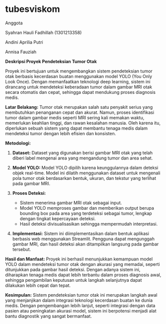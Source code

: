 # tubesviskom
Anggota

Syahran Hauli Fadhillah (1301213358)

Andini Aprilia Putri

Annisa Fauziah


**Deskripsi Proyek Pendeteksian Tumor Otak**

Proyek ini bertujuan untuk mengembangkan sistem pendeteksian tumor otak berbasis kecerdasan buatan menggunakan model YOLO (You Only Look Once). Dengan memanfaatkan teknologi deep learning, sistem ini dirancang untuk mendeteksi keberadaan tumor dalam gambar MRI otak secara otomatis dan cepat, sehingga dapat mendukung proses diagnosis medis.

**Latar Belakang:**
Tumor otak merupakan salah satu penyakit serius yang membutuhkan penanganan cepat dan akurat. Namun, proses identifikasi tumor dalam gambar medis seperti MRI sering kali memakan waktu, memerlukan keahlian tinggi, dan rawan kesalahan manusia. Oleh karena itu, diperlukan sebuah sistem yang dapat membantu tenaga medis dalam mendeteksi tumor dengan lebih efisien dan konsisten.

**Metodologi:**
1. **Dataset:**
   Dataset yang digunakan berisi gambar MRI otak yang telah diberi label mengenai area yang mengandung tumor dan area sehat.
   
2. **Model YOLO:**
   Model YOLO dipilih karena keunggulannya dalam deteksi objek real-time. Model ini dilatih menggunakan dataset untuk mengenali pola tumor otak berdasarkan bentuk, ukuran, dan tekstur yang terlihat pada gambar MRI.
   
3. **Proses Deteksi:**
   - Sistem menerima gambar MRI otak sebagai input.
   - Model YOLO memproses gambar dan memberikan output berupa bounding box pada area yang terdeteksi sebagai tumor, lengkap dengan tingkat kepercayaan deteksi.
   - Hasil deteksi divisualisasikan sehingga mempermudah interpretasi.

4. **Implementasi:**
   Sistem ini diimplementasikan dalam bentuk aplikasi berbasis web menggunakan Streamlit. Pengguna dapat mengunggah gambar MRI, dan hasil deteksi akan ditampilkan langsung pada gambar tersebut.

**Hasil dan Manfaat:**
Proyek ini berhasil menunjukkan kemampuan model YOLO dalam mendeteksi tumor otak dengan akurasi yang memadai, seperti ditunjukkan pada gambar hasil deteksi. Dengan adanya sistem ini, diharapkan tenaga medis dapat lebih terbantu dalam proses diagnosis awal, sehingga pengambilan keputusan untuk langkah selanjutnya dapat dilakukan lebih cepat dan tepat.

**Kesimpulan:**
Sistem pendeteksian tumor otak ini merupakan langkah awal yang menjanjikan dalam integrasi teknologi kecerdasan buatan ke dunia medis. Dengan pengembangan lebih lanjut, seperti integrasi dengan data pasien atau peningkatan akurasi model, sistem ini berpotensi menjadi alat bantu diagnostik yang sangat bermanfaat.
